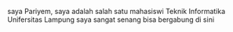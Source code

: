 saya Pariyem, saya adalah salah satu mahasiswi Teknik Informatika Unifersitas Lampung saya sangat senang bisa bergabung di sini
